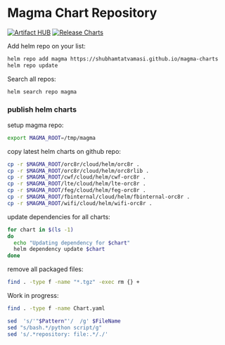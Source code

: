 # Magma Chart Repository

[![Artifact HUB](https://img.shields.io/endpoint?url=https://artifacthub.io/badge/repository/magma)](https://artifacthub.io/packages/search?repo=magma)
[![Release Charts](https://github.com/ShubhamTatvamasi/magma-charts/workflows/Release%20Charts/badge.svg)](https://github.com/ShubhamTatvamasi/magma-charts/actions)

Add helm repo on your list:
```bash
helm repo add magma https://shubhamtatvamasi.github.io/magma-charts
helm repo update
```

Search all repos:
```bash
helm search repo magma
```

### publish helm charts

setup magma repo:
```bash
export MAGMA_ROOT=/tmp/magma
```

copy latest helm charts on github repo:
```bash
cp -r $MAGMA_ROOT/orc8r/cloud/helm/orc8r .
cp -r $MAGMA_ROOT/orc8r/cloud/helm/orc8rlib .
cp -r $MAGMA_ROOT/cwf/cloud/helm/cwf-orc8r .
cp -r $MAGMA_ROOT/lte/cloud/helm/lte-orc8r .
cp -r $MAGMA_ROOT/feg/cloud/helm/feg-orc8r .
cp -r $MAGMA_ROOT/fbinternal/cloud/helm/fbinternal-orc8r .
cp -r $MAGMA_ROOT/wifi/cloud/helm/wifi-orc8r .
```

update dependencies for all charts:
```bash
for chart in $(ls -1)
do
  echo "Updating dependency for $chart"
  helm dependency update $chart
done
```

remove all packaged files:
```bash
find . -type f -name "*.tgz" -exec rm {} +
```

Work in progress:
```bash
find . -type f -name Chart.yaml

sed  's/'"$Pattern"'/  /g' $FileName
sed "s/bash.*/python script/g"
sed 's/.*repository: file:.*/./'
```

